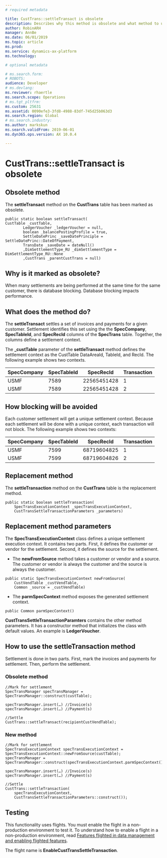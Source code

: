 ```yaml
---
# required metadata

title: CustTrans::settleTransact is obsolete
description: Describes why this method is obsolete and what method to use for development going forward.
author: RobinARH
manager: AnnBe
ms.date: 06/01/2019
ms.topic: article
ms.prod: 
ms.service: dynamics-ax-platform
ms.technology: 

# optional metadata

# ms.search.form: 
# ROBOTS: 
audience: Developer
# ms.devlang: 
ms.reviewer: rhaertle
ms.search.scope: Operations
# ms.tgt_pltfrm: 
ms.custom: 25631
ms.assetid: 0090efe3-3fd8-4988-83df-745d25b063d3
ms.search.region: Global
# ms.search.industry: 
ms.author: markskun
ms.search.validFrom: 2019-06-01
ms.dyn365.ops.version: AX 10.0.4

---
```


# CustTrans::settleTransact is obsolete

## Obsolete method
The **settleTransact** method on the **CustTrans** table has been marked as obsolete.

```X++
public static boolean settleTransact(
CustTable _custTable,
        LedgerVoucher _ledgerVoucher = null,
        boolean _balancePostingProfile = true,
        SettleDatePrinc _saveDatePrinciple = SettleDatePrinc::DateOfPayment,
        TransDate _saveDate = dateNull()
        ,DimSettlementType_RU _dimSettlementType = DimSettlementType_RU::None
        ,CustTrans _parentCustTrans = null)
```

## Why is it marked as obsolete?
When many settlements are being performed at the same time for the same customer, there is database blocking. Database blocking impacts performance.

## What does the method do?
The **settleTransact** settles a set of invoices and payments for a given customer. Settlement identifies this set using the the **SpecCompany**, **SpecTableId**, and **SpecRecId** columns of the **SpecTrans** table. Together, the columns define a settlement context.  

The **\_custTable** parameter of the **settleTransact** method defines the settlement context as the CustTable DataAreaId, TableId, and RecId. The following example shows two contexts.

| SpecCompany | SpecTableId | SpecRecId | Transaction |
|---|---|---|---|
| USMF | 7589 | 22565451428 | 1 |
| USMF | 7589 | 22565451428 | 2 |

## How blocking will be avoided
Each customer settlement will get a unique settlement context.  Because each settlement will be done with a unique context, each transaction will not block.  The following example shows two contexts:

| SpecCompany | SpecTableId | SpecRecId | Transaction |
|---|---|---|---|
|USMF | 7599 | 68719604825 | 1 |
|USMF | 7599 | 68719604826 | 2 |
			
## Replacement method
The **settleTransaction** method on the **CustTrans** table is the replacement method.

```X++
public static boolean settleTransaction(
    SpecTransExecutionContext _specTransExecutionContext,
    CustTransSettleTransactionParameters _parameters)
```

## Replacement method parameters
The **SpecTransExecutionContext** class defines a unique settlement execution context. It contains two parts. First, it defines the customer or vendor for the settlement. Second, it defines the source for the settlement. 

+ The **newFromSource** method takes a customer or vendor and a source. The customer or vendor is always the customer and the source is always the customer. 

```X++
public static SpecTransExecutionContext newFromSource(
    CustVendTable _custVendTable, 
    Common _source = _custVendTable)
```

+ The **parmSpecContext** method exposes the generated settlement context.

```X++
public Common parmSpecContext()
```

**CustTransSettleTransactionParamters** contains the other method parameters. It has a constructor method that initializes the class with default values. An example is **LedgerVoucher**.

## How to use the **settleTransaction** method
Settlement is done in two parts. First, mark the invoices and payments for settlement.  Then, perform the settlement.    

### Obsolete method

```X++
//Mark for settlement
SpecTransManager specTransManager = SpecTransManager::construct(custTable);

specTransManager.insert(…) //Invoice(s)
specTransManager.insert(…) //Payment(s)

//Settle
CustTrans::settleTransact(recipientCustVendTable);
```

### New method

```X++
//Mark for settlement
SpecTransExecutionContext specTransExecutionContext = SpecTransExecutionContext::newFromSource(custTable);
specTransManager = SpecTransManager::construct(specTransExecutionContext.parmSpecContext());

specTransManager.insert(…) //Invoice(s)
specTransManager.insert(…) //Payment(s)

//Settle
CustTrans::settleTransaction(
    specTransExecutionContext, 
    CustTransSettleTransactionParameters::construct());
```

## Testing
This functionality uses flights. You must enable the flight in a non-production environment to test it. To understand how to enable a flight in a non-production environment, read [Features flighted in data management and enabling flighted features](../dev-itpro/data-entities/data-entities-data-packages.md#features-flighted-in-data-management-and-enabling-flighted-features).

The flight name is **EnableCustTransSettleTransaction**.
